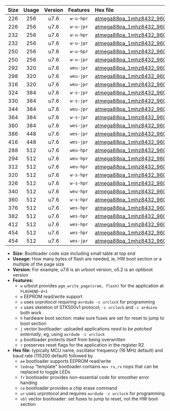 |Size|Usage|Version|Features|Hex file|
|:-:|:-:|:-:|:-:|:--|
|226|256|u7.6|`w-u-hpr`|[atmega88pa_1mhz8432_9600bps_ur.hex](https://raw.githubusercontent.com/stefanrueger/urboot/main//atmega88pa_1mhz8432_9600bps_ur.hex)|
|226|256|u7.6|`w-u-jpr`|[atmega88pa_1mhz8432_9600bps_ur_vbl.hex](https://raw.githubusercontent.com/stefanrueger/urboot/main//atmega88pa_1mhz8432_9600bps_ur_vbl.hex)|
|232|256|u7.6|`w-u-hpr`|[atmega88pa_1mhz8432_9600bps_lednop_ur.hex](https://raw.githubusercontent.com/stefanrueger/urboot/main//atmega88pa_1mhz8432_9600bps_lednop_ur.hex)|
|232|256|u7.6|`w-u-jpr`|[atmega88pa_1mhz8432_9600bps_lednop_ur_vbl.hex](https://raw.githubusercontent.com/stefanrueger/urboot/main//atmega88pa_1mhz8432_9600bps_lednop_ur_vbl.hex)|
|250|256|u7.6|`w-u-hpr`|[atmega88pa_1mhz8432_9600bps_lednop_fr_ur.hex](https://raw.githubusercontent.com/stefanrueger/urboot/main//atmega88pa_1mhz8432_9600bps_lednop_fr_ur.hex)|
|250|256|u7.6|`w-u-jpr`|[atmega88pa_1mhz8432_9600bps_lednop_fr_ur_vbl.hex](https://raw.githubusercontent.com/stefanrueger/urboot/main//atmega88pa_1mhz8432_9600bps_lednop_fr_ur_vbl.hex)|
|292|320|u7.6|`weu-jpr`|[atmega88pa_1mhz8432_9600bps_ee_ur_vbl.hex](https://raw.githubusercontent.com/stefanrueger/urboot/main//atmega88pa_1mhz8432_9600bps_ee_ur_vbl.hex)|
|298|320|u7.6|`weu-jpr`|[atmega88pa_1mhz8432_9600bps_ee_lednop_ur_vbl.hex](https://raw.githubusercontent.com/stefanrueger/urboot/main//atmega88pa_1mhz8432_9600bps_ee_lednop_ur_vbl.hex)|
|316|320|u7.6|`weu-jpr`|[atmega88pa_1mhz8432_9600bps_ee_lednop_fr_ur_vbl.hex](https://raw.githubusercontent.com/stefanrueger/urboot/main//atmega88pa_1mhz8432_9600bps_ee_lednop_fr_ur_vbl.hex)|
|324|384|u7.6|`w-s-jpr`|[atmega88pa_1mhz8432_9600bps_vbl.hex](https://raw.githubusercontent.com/stefanrueger/urboot/main//atmega88pa_1mhz8432_9600bps_vbl.hex)|
|330|384|u7.6|`w-s-jpr`|[atmega88pa_1mhz8432_9600bps_lednop_vbl.hex](https://raw.githubusercontent.com/stefanrueger/urboot/main//atmega88pa_1mhz8432_9600bps_lednop_vbl.hex)|
|344|384|u7.6|`weu-jpr`|[atmega88pa_1mhz8432_9600bps_ee_lednop_fr_ce_ur_vbl.hex](https://raw.githubusercontent.com/stefanrueger/urboot/main//atmega88pa_1mhz8432_9600bps_ee_lednop_fr_ce_ur_vbl.hex)|
|364|384|u7.6|`w-s-jpr`|[atmega88pa_1mhz8432_9600bps_lednop_fr_vbl.hex](https://raw.githubusercontent.com/stefanrueger/urboot/main//atmega88pa_1mhz8432_9600bps_lednop_fr_vbl.hex)|
|380|384|u7.6|`wes-jpr`|[atmega88pa_1mhz8432_9600bps_ee_vbl.hex](https://raw.githubusercontent.com/stefanrueger/urboot/main//atmega88pa_1mhz8432_9600bps_ee_vbl.hex)|
|386|448|u7.6|`wes-jpr`|[atmega88pa_1mhz8432_9600bps_ee_lednop_vbl.hex](https://raw.githubusercontent.com/stefanrueger/urboot/main//atmega88pa_1mhz8432_9600bps_ee_lednop_vbl.hex)|
|416|448|u7.6|`wes-jpr`|[atmega88pa_1mhz8432_9600bps_ee_lednop_fr_vbl.hex](https://raw.githubusercontent.com/stefanrueger/urboot/main//atmega88pa_1mhz8432_9600bps_ee_lednop_fr_vbl.hex)|
|288|512|u7.6|`weu-hpr`|[atmega88pa_1mhz8432_9600bps_ee_ur.hex](https://raw.githubusercontent.com/stefanrueger/urboot/main//atmega88pa_1mhz8432_9600bps_ee_ur.hex)|
|294|512|u7.6|`weu-hpr`|[atmega88pa_1mhz8432_9600bps_ee_lednop_ur.hex](https://raw.githubusercontent.com/stefanrueger/urboot/main//atmega88pa_1mhz8432_9600bps_ee_lednop_ur.hex)|
|312|512|u7.6|`weu-hpr`|[atmega88pa_1mhz8432_9600bps_ee_lednop_fr_ur.hex](https://raw.githubusercontent.com/stefanrueger/urboot/main//atmega88pa_1mhz8432_9600bps_ee_lednop_fr_ur.hex)|
|320|512|u7.6|`w-s-hpr`|[atmega88pa_1mhz8432_9600bps.hex](https://raw.githubusercontent.com/stefanrueger/urboot/main//atmega88pa_1mhz8432_9600bps.hex)|
|326|512|u7.6|`w-s-hpr`|[atmega88pa_1mhz8432_9600bps_lednop.hex](https://raw.githubusercontent.com/stefanrueger/urboot/main//atmega88pa_1mhz8432_9600bps_lednop.hex)|
|340|512|u7.6|`weu-hpr`|[atmega88pa_1mhz8432_9600bps_ee_lednop_fr_ce_ur.hex](https://raw.githubusercontent.com/stefanrueger/urboot/main//atmega88pa_1mhz8432_9600bps_ee_lednop_fr_ce_ur.hex)|
|360|512|u7.6|`w-s-hpr`|[atmega88pa_1mhz8432_9600bps_lednop_fr.hex](https://raw.githubusercontent.com/stefanrueger/urboot/main//atmega88pa_1mhz8432_9600bps_lednop_fr.hex)|
|376|512|u7.6|`wes-hpr`|[atmega88pa_1mhz8432_9600bps_ee.hex](https://raw.githubusercontent.com/stefanrueger/urboot/main//atmega88pa_1mhz8432_9600bps_ee.hex)|
|382|512|u7.6|`wes-hpr`|[atmega88pa_1mhz8432_9600bps_ee_lednop.hex](https://raw.githubusercontent.com/stefanrueger/urboot/main//atmega88pa_1mhz8432_9600bps_ee_lednop.hex)|
|412|512|u7.6|`wes-hpr`|[atmega88pa_1mhz8432_9600bps_ee_lednop_fr.hex](https://raw.githubusercontent.com/stefanrueger/urboot/main//atmega88pa_1mhz8432_9600bps_ee_lednop_fr.hex)|
|454|512|u7.6|`wes-hpr`|[atmega88pa_1mhz8432_9600bps_ee_lednop_fr_ce.hex](https://raw.githubusercontent.com/stefanrueger/urboot/main//atmega88pa_1mhz8432_9600bps_ee_lednop_fr_ce.hex)|
|454|512|u7.6|`wes-jpr`|[atmega88pa_1mhz8432_9600bps_ee_lednop_fr_ce_vbl.hex](https://raw.githubusercontent.com/stefanrueger/urboot/main//atmega88pa_1mhz8432_9600bps_ee_lednop_fr_ce_vbl.hex)|

- **Size:** Bootloader code size including small table at top end
- **Useage:** How many bytes of flash are needed, ie, HW boot section or a multiple of the page size
- **Version:** For example, u7.6 is an urboot version, o5.2 is an optiboot version
- **Features:**
  + `w` urboot provides `pgm_write_page(sram, flash)` for the application at `FLASHEND-4+1`
  + `e` EEPROM read/write support
  + `u` uses urprotocol requiring `avrdude -c urclock` for programming
  + `s` uses skeleton of STK500v1 protocol; `-c urclock` and `-c arduino` both work
  + `h` hardware boot section: make sure fuses are set for reset to jump to boot section
  + `j` vector bootloader: uploaded applications *need to be patched externally*, eg, using `avrdude -c urclock`
  + `p` bootloader protects itself from being overwritten
  + `r` preserves reset flags for the application in the register R2
- **Hex file:** typically MCU name, oscillator frequency (16 MHz default) and baud rate (115200 default) followed by
  + `ee` bootloader supports EEPROM read/write
  + `lednop` "template" bootloader contains `mov rx,rx` nops that can be replaced to toggle LEDs
  + `fr` bootloader provides non-essential code for smoother error handing
  + `ce` bootloader provides a chip erase command
  + `ur` uses urprotocol and requires `avrdude -c urclock` for programming
  + `vbl` vector bootloader: set fuses to jump to reset, not the HW boot section
